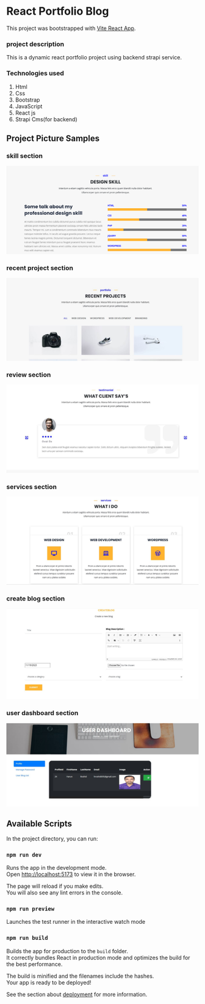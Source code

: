 # React Portfolio Blog

This project was bootstrapped with [Vite React App](https://vitejs.dev/guide/).

### project description

This is a dynamic react portfolio project using backend strapi service.

### Technologies used

1. Html
2. Css
3. Bootstrap
4. JavaScript
5. React js
6. Strapi Cms(for backend)

## Project Picture Samples

### skill section

![React-Blog!](/src/assets/Design_Skills.PNG "design_skills")

### recent project section

![React-Blog!](/src/assets/recent_project.jpg "recent_project")

### review section

![React-Blog!](/src/assets/review_section.jpg "review_section")

### services section

![React-Blog!](/src/assets/services.jpg "services")

### create blog section

![React-Blog!](/src/assets/create_blog.jpg "create_blog")

### user dashboard section

![React-Blog!](/src/assets/user_dashboard.jpg "user_dashboard")

## Available Scripts

In the project directory, you can run:

### `npm run dev`

Runs the app in the development mode.\
Open [http://localhost:5173](http://localhost:5173) to view it in the browser.

The page will reload if you make edits.\
You will also see any lint errors in the console.

### `npm run preview`

Launches the test runner in the interactive watch mode

### `npm run build`

Builds the app for production to the `build` folder.\
It correctly bundles React in production mode and optimizes the build for the best performance.

The build is minified and the filenames include the hashes.\
Your app is ready to be deployed!

See the section about [deployment](https://vitejs.dev/guide/build.html) for more information.

